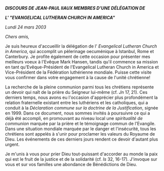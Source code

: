 ***DISCOURS DE JEAN-PAUL II******AUX MEMBRES D'UNE DÉLÉGATION DE***

***L' "EVANGELICAL LUTHERAN CHURCH IN AMERICA"***

*Lundi 24 mars 2003*

*Chers amis,*

Je suis heureux d'accueillir la délégation de l' *Evangelical Lutheran Church in America*, qui accomplit un pèlerinage oecuménique à Istanbul, Rome et Canterbury. Je profite également de cette occasion pour présenter mes meilleurs voeux à l'Evêque Mark Hansen, tandis qu'il commence sa mission en tant qu'Evêque-Président de l'Evangelical Lutheran Church in America et Vice-Président de la Fédération luthérienne mondiale. Puisse cette visite vous confirmer dans votre engagement à la cause de l'unité chrétienne!

La recherche de la pleine communion parmi tous les chrétiens représente un devoir qui naît de la prière du Seigneur lui-même (cf. *Jn* 17, 21). Ces derniers temps, nous avons eu l'occasion d'apprécier plus profondément la relation fraternelle existant entre les luthériens et les catholiques, qui a conduit à la *Déclaration commune sur la doctrine de la Justification*, signée en 1999. Dans ce document, nous sommes invités à poursuivre ce qui a déjà été accompli, en promouvant au niveau local une *spiritualité de communion* marquée par la prière et le témoignage commun de l'Evangile. Dans une situation mondiale marquée par le danger et l'insécurité, tous les chrétiens sont appelés à s'unir pour proclamer les valeurs du Royaume de Dieu. Les événements de ces derniers jours rendent ce devoir d'autant plus urgent.

Je m'unis à vous pour prier Dieu tout-puissant d'accorder au monde la paix qui est le fruit de la justice et de la solidarité (cf. *Is* 32, 16-17). J'invoque sur vous et sur vos familles une abondance de Bénédictions de Dieu.